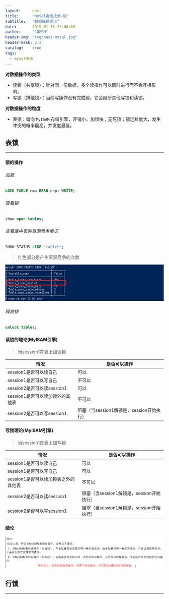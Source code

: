 ```yaml
---
layout:     post
title:      "MySql高级技术-锁"
subtitle:   "数据库锁理论"
date:       2019-01-16 22:00:00
author:     "LQFGH"
header-img: "img/post-mysql.jpg"
header-mask: 0.3
catalog:    true
tags:
  - mysql高级
---
```



**对数据操作的类型**
* 读锁（共享锁）：针对同一份数据，多个读操作可以同时进行而不会互相影响。
* 写锁（排他锁）：当前写操作没有完成前，它会阻断其他写锁和读锁。

**对数据操作的粒度**
* 表锁：偏向 `MyISAM` 存储引擎，开销小，加锁块；无死锁；锁定粒度大，发生冲突的概率最高，并发度最低。


## 表锁

***




#### 锁的操作

###### 加锁

```sql
LOCK TABLE emp READ,dept WRITE;
```

###### 查看锁

```sql
show open tables;
```

###### 查看库中表的资源竞争情况

```sql
SHOW STATUS LIKE 'table%';
```

> 红色部分是产生资源竞争的次数

![](/img/in-post/mysql-lock1.jpg)

###### 释放锁

```sql
unlock tables;
```


#### 读锁的理论(MyISAM引擎)

> 当session1在表上加读锁

| 情况                    | 是否可以操作 |
| --------------------- | ------ |
| session1是否可以读自己       | 可以     |
| session1是否可以写自己       | 不可以    |
| session2是否可以读session1 | 可以     |
| session1是否可以读加锁外的其他表  | 不可以    |
| session2是否可以写session1  | 阻塞（当session1解锁是，session开始执行）


#### 写锁理论(MyISAM引擎)

> 当session1在表上加写锁

| 情况                     | 是否可以操作                       |
| ---------------------- | ---------------------------- |
| session1是否可以读自己        | 可以                           |
| session1是否可以写自己        | 可以                           |
| session1是否可以读加锁表之外的其他表 | 不可以                          |
| session2是否可以读session1  | 阻塞（当session1解锁是，session开始执行） |
| session2是否可以写session1  | 阻塞（当session1解锁是，session开始执行） |


#### 结论

![](/img/in-post/mysql-lock.jpg)


## 行锁

***



